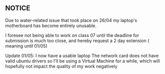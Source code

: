 ## NOTICE

Due to water-related issue that took place on 26/04 my laptop's motherboard has become entirely unusable.

I foresee not being able to work on class 07 until the deadline for submission is much too close, and hereby request a 2 day extension ( meaning until 01/05) 

Update 01/05: I now have a usable laptop
The network card does not have valid ubuntu drivers so I'll be using a Virtual Machine for a while, which will hopefully not impact the quality of my work negatively
